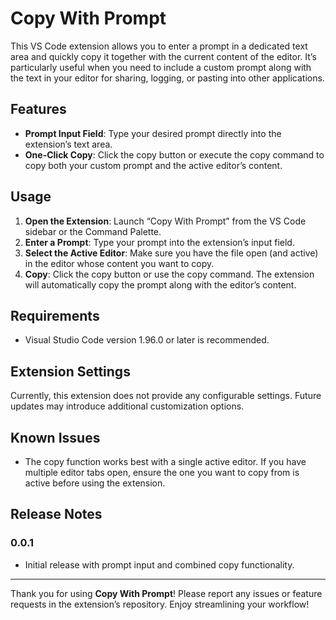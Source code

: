 # Copy With Prompt

This VS Code extension allows you to enter a prompt in a dedicated text area and quickly copy it together with the current content of the editor. It’s particularly useful when you need to include a custom prompt along with the text in your editor for sharing, logging, or pasting into other applications.

## Features

- **Prompt Input Field**: Type your desired prompt directly into the extension’s text area.  
- **One-Click Copy**: Click the copy button or execute the copy command to copy both your custom prompt and the active editor’s content.  

## Usage

1. **Open the Extension**: Launch “Copy With Prompt” from the VS Code sidebar or the Command Palette.
2. **Enter a Prompt**: Type your prompt into the extension’s input field.
3. **Select the Active Editor**: Make sure you have the file open (and active) in the editor whose content you want to copy.
4. **Copy**: Click the copy button or use the copy command. The extension will automatically copy the prompt along with the editor’s content.

## Requirements

- Visual Studio Code version 1.96.0 or later is recommended.

## Extension Settings

Currently, this extension does not provide any configurable settings. Future updates may introduce additional customization options.

## Known Issues

- The copy function works best with a single active editor. If you have multiple editor tabs open, ensure the one you want to copy from is active before using the extension.

## Release Notes

### 0.0.1
- Initial release with prompt input and combined copy functionality.

---

Thank you for using **Copy With Prompt**! Please report any issues or feature requests in the extension’s repository. Enjoy streamlining your workflow!